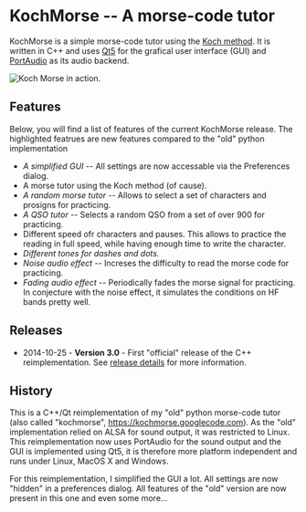 # KochMorse -- A morse-code tutor

KochMorse is a simple morse-code tutor using the [Koch method](http://www.qsl.net/n1irz/finley.morse.html). It is written in C++ and uses [Qt5](https://qt-project.org) for the grafical user interface (GUI) and [PortAudio](http://www.portaudio.com/) as its audio backend. 

<img src="http://i60.tinypic.com/mlnhqc.png" alt="Koch Morse in action." align="middle"/>

## Features
Below, you will find a list of features of the current KochMorse release. The highlighted featrues are new features compared to the "old" python implementation

 * *A simplified GUI* -- All settings are now accessable via the Preferences dialog.
 * A morse tutor using the Koch method (of cause).
 * *A random morse tutor* -- Allows to select a set of characters and prosigns for practicing.
 * *A QSO tutor* -- Selects a random QSO from a set of over 900 for practicing.
 * Different speed ofr characters and pauses. This allows to practice the reading in full speed, while having enough time to write the character.  
 * *Different tones for dashes and dots.*
 * *Noise audio effect* -- Increses the difficulty to read the morse code for practicing.
 * *Fading audio effect* -- Periodically fades the morse signal for practicing. In conjecture with the noise effect, it simulates the conditions on HF bands pretty well.


## Releases 

 * 2014-10-25 - **Version 3.0** - First "official" release of the C++ reimplementation. See [release details](https://github.com/hmatuschek/kochmorse/releases/tag/v3.0.0) for more information.


## History

This is a C++/Qt reimplementation of my "old" python morse-code tutor (also called "kochmorse", https://kochmorse.googlecode.com). As the "old" implementation relied on ALSA for sound output, it was restricted to Linux. This reimplementation now uses PortAudio for the sound output and the GUI is implemented using Qt5, it is therefore more platform independent and runs under Linux, MacOS X and Windows.

For this reimplementation, I simplified the GUI a lot. All settings are now "hidden" in a preferences dialog. All features of the "old" version are now present in this one and even some more...

 
